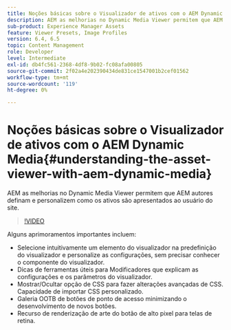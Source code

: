 ```yaml
---
title: Noções básicas sobre o Visualizador de ativos com o AEM Dynamic Media
description: AEM as melhorias no Dynamic Media Viewer permitem que AEM autores definam e personalizem como os ativos são apresentados ao usuário do site.
sub-product: Experience Manager Assets
feature: Viewer Presets, Image Profiles
version: 6.4, 6.5
topic: Content Management
role: Developer
level: Intermediate
exl-id: db4fc561-2368-4df8-9b02-fc08afa00805
source-git-commit: 2f02a4e202390434de831ce1547001b2cef01562
workflow-type: tm+mt
source-wordcount: '119'
ht-degree: 0%

---
```


# Noções básicas sobre o Visualizador de ativos com o AEM Dynamic Media{#understanding-the-asset-viewer-with-aem-dynamic-media}

AEM as melhorias no Dynamic Media Viewer permitem que AEM autores definam e personalizem como os ativos são apresentados ao usuário do site.

>[!VIDEO](https://video.tv.adobe.com/v/17783/?quality=9&learn=on)

Alguns aprimoramentos importantes incluem:

* Selecione intuitivamente um elemento do visualizador na predefinição do visualizador e personalize as configurações, sem precisar conhecer o componente do visualizador.
* Dicas de ferramentas úteis para Modificadores que explicam as configurações e os parâmetros do visualizador.
* Mostrar/Ocultar opção de CSS para fazer alterações avançadas de CSS. Capacidade de importar CSS personalizado.
* Galeria OOTB de botões de ponto de acesso minimizando o desenvolvimento de novos botões.
* Recurso de renderização de arte do botão de alto pixel para telas de retina.

